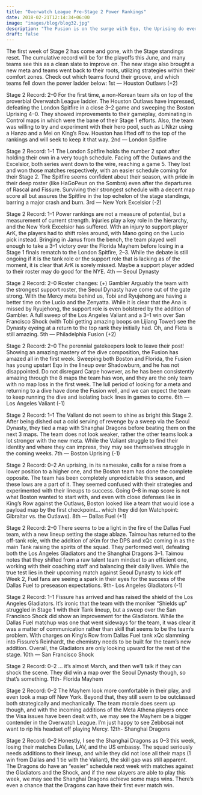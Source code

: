 ```yaml
---
title: "Overwatch League Pre-Stage 2 Power Rankings"
date: 2018-02-21T12:14:34+06:00
image: "images/blog/blog32.jpg"
description: "The Fusion is on the surge with Eqo, the Uprising do everything except their namesake, and New York’s front line moves to the back role."
draft: false
---
```


The first week of Stage 2 has come and gone, with the Stage standings reset. The cumulative record will be for the playoffs this June, and many teams see this as a clean slate to improve on. The new stage also brought a new meta and teams went back to their roots, utilizing strategies within their comfort zones. Check out which teams found their groove, and which teams fell down the power ladder below:
1st — Houston Outlaws (+2)

Stage 2 Record: 2–0
For the first time, a non-Korean team sits on top of the proverbial Overwatch League ladder. The Houston Outlaws have impressed, defeating the London Spitfire in a close 3–2 game and sweeping the Boston Uprising 4–0. They showed improvements to their gameplay, dominating in Control maps in which were the bane of their Stage 1 efforts. Also, the team was willing to try and experiment with their hero pool, such as LiNkzr using a Hanzo and a Mei on King’s Row. Houston has lifted off to the top of the rankings and will seek to keep it that way.
2nd — London Spitfire

Stage 2 Record: 1–1
The London Spitfire holds the number 2 spot after holding their own in a very tough schedule. Facing off the Outlaws and the Excelsior, both series went down to the wire, reaching a game 5. They lost and won those matches respectively, with an easier schedule coming for their Stage 2. The Spitfire seems confident about their season, with pride in their deep roster (like HaGoPeun on the Sombra) even after the departures of Rascal and Fissure. Surviving their strongest schedule with a decent map score all but assures the Spitfire in the top echelon of the stage standings, barring a major crash and burn.
3rd — New York Excelsior (-2)

Stage 2 Record: 1–1
Power rankings are not a measure of potential, but a measurement of current strength. Injuries play a key role in the hierarchy, and the New York Excelsior has suffered. With an injury to support player ArK, the players had to shift roles around, with Mano going on the Lucio pick instead. Bringing in Janus from the bench, the team played well enough to take a 3–1 victory over the Florida Mayhem before losing in a Stage 1 finals rematch to the London Spitfire, 2–3. While the debate is still ongoing if it is the tank role or the support role that is lacking as of the moment, it is clear that ArK is sorely missed. Maybe a support player added to their roster may do good for the NYE.
4th — Seoul Dynasty

Stage 2 Record: 2–0
Roster changes: (+) Gambler
Arguably the team with the strongest support roster, the Seoul Dynasty have come out of the gate strong. With the Mercy meta behind us, Tobi and Ryujehong are having a better time on the Lucio and the Zenyatta. While it is clear that the Ana is missed by Ryujehong, the support role is even bolstered by the addition of Gambler. A full sweep of the Los Angeles Valiant and a 3–1 win over San Francisco Shock (with Tobi getting amazing boops on Lijiang Tower) see the Dynasty eyeing at a return to the top rank they initially had. Oh, and Fleta is still amazing.
5th — Philadelphia Fusion (+2)

Stage 2 Record: 2–0
The perennial gatekeepers look to leave their post! Showing an amazing mastery of the dive composition, the Fusion has amazed all in the first week. Sweeping both Boston and Florida, the Fusion has young upstart Eqo in the lineup over Shadowburn, and he has not disappointed. Do not disregard Carpe however, as he has been consistently amazing through the 8 maps the team has won, and they are the only team with no map loss in the first week. The lull period of looking for a meta and returning to a dive have done the Fusion well, and we can expect the team to keep running the dive and isolating back lines in games to come.
6th — Los Angeles Valiant (-1)

Stage 2 Record: 1–1
The Valiant do not seem to shine as bright this Stage 2. After being dished out a cold serving of revenge by a sweep via the Seoul Dynasty, they tied a map with Shanghai Dragons before beating them on the next 3 maps. The team does not look weaker, rather the other teams look a lot stronger with the new meta. While the Valiant struggle to find their identity and where they can impress, they may see themselves struggle in the coming weeks.
7th — Boston Uprising (-1)

Stage 2 Record: 0–2
An uprising, in its namesake, calls for a raise from a lower position to a higher one, and the Boston team has done the complete opposite. The team has been completely unpredictable this season, and these lows are a part of it. They seemed confused with their strategies and experimented with their lineups to success. Going 0–8 in map score is not what Boston wanted to start with, and even with close defenses like in King’s Row against the Outlaws, Boston looked like a team that would lose a payload map by the first checkpoint… which they did (on Watchpoint: Gibraltar vs. the Outlaws).
8th — Dallas Fuel (+1)

Stage 2 Record: 2–0
There seems to be a light in the fire of the Dallas Fuel team, with a new lineup setting the stage ablaze. Taimou has returned to the off-tank role, with the addition of aKm for the DPS and xQc coming in as the main Tank raising the spirits of the squad. They performed well, defeating both the Los Angeles Gladiators and the Shanghai Dragons 3–1. Taimou notes that they shifted from a raw talent team mindset to an efficient one, working with their coaching staff and balancing their daily lives. While the true test lies in their upcoming match against Seoul Dynasty to kick off Week 2, Fuel fans are seeing a spark in their eyes for the success of the Dallas Fuel to preseason expectations.
9th- Los Angeles Gladiators (-1)

Stage 2 Record: 1–1
Fissure has arrived and has raised the shield of the Los Angeles Gladiators. It’s ironic that the team with the moniker “Shields up” struggled in Stage 1 with their Tank lineup, but a sweep over the San Francisco Shock did show an improvement for the Gladiators. While the Dallas Fuel matchup was one that went sideways for the team, it was clear it was a matter of communication rather than skill that seems to be the team’s problem. With charges on King’s Row from Dallas Fuel tank xQc slamming into Fissure’s Reinhardt, the chemistry needs to be built for the team’s new addition. Overall, the Gladiators are only looking upward for the rest of the stage.
10th — San Francisco Shock

Stage 2 Record: 0–2
… it’s almost March, and then we’ll talk if they can shock the scene. They did win a map over the Seoul Dynasty though, so that’s something.
11th- Florida Mayhem

Stage 2 Record: 0–2
The Mayhem look more comfortable in their play, and even took a map off New York. Beyond that, they still seem to be outclassed both strategically and mechanically. The team morale does seem up though, and with the incoming additions of the Meta Athena players once the Visa issues have been dealt with, we may see the Mayhem be a bigger contender in the Overwatch League. I’m just happy to see Zebbosai not want to rip his headset off playing Mercy.
12th- Shanghai Dragons

Stage 2 Record: 0–2
Honestly, I see the Shanghai Dragons as 0–3 this week, losing their matches Dallas, LAV, and the US embassy. The squad seriously needs additions to their lineup, and while they did not lose all their maps (1 win from Dallas and 1 tie with the Valiant), the skill gap was still apparent. The Dragons do have an “easier” schedule next week with matches against the Gladiators and the Shock, and if the new players are able to play this week, we may see the Shanghai Dragons achieve some maps wins. There’s even a chance that the Dragons can have their first ever match win.
